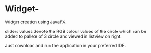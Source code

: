 #  Widget-

Widget creation using JavaFX.

sliders values denote the RGB colour values of the circle which can be added to pallete of 3 circle and viewed in listview on right.

Just download and run the application in your preferred IDE.
